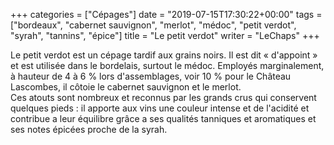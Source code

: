 +++
categories = ["Cépages"]
date = "2019-07-15T17:30:22+00:00"
tags = ["bordeaux", "cabernet sauvignon", "merlot", "médoc", "petit verdot", "syrah", "tannins", "épice"] 
title = "Le petit verdot"
writer = "LeChaps"
+++

Le petit verdot est un cépage tardif aux grains noirs. Il est dit « d'appoint » et est utilisée dans le bordelais, surtout le médoc. Employés marginalement, à hauteur de 4 à 6 % lors d'assemblages, voir 10 % pour le Château Lascombes, il côtoie le cabernet sauvignon et le merlot.  
Ces atouts sont nombreux et reconnus par les grands crus qui conservent quelques pieds : il apporte aux vins une couleur intense et de l'acidité et contribue a leur équilibre grâce a ses qualités tanniques et aromatiques et ses notes épicées proche de la syrah.
